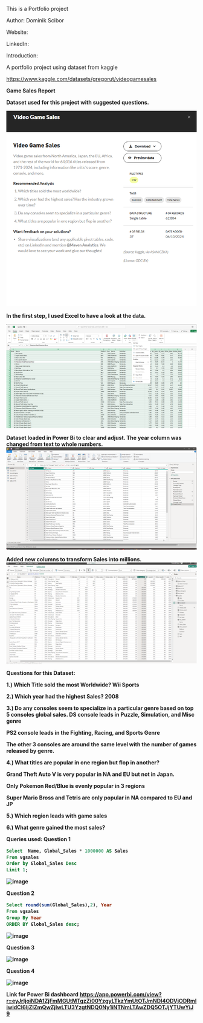 This is a Portfolio project  

Author: Dominik Scibor

Website:

LinkedIn:

Introduction:

A portfolio project using dataset from kaggle

https://www.kaggle.com/datasets/gregorut/videogamesales



<b>Game Sales Report<b/>

Dataset used for this project with suggested questions.

![alt text](<Data source.png>)

In the first step, I used Excel to have a look at the data.

![alt text](<Excel data clearpng.png>)



Dataset loaded in Power Bi to clear and adjust.
The year column was changed from text to whole numbers.
![alt text](<powerbi query.png>)

Added new columns to transform Sales into millions.
![alt text](<power bi clear.png>)

Questions for this Dataset:

1.) Which Title sold the most Worldwide?
Wii Sports

2.) Which year had the highest Sales?
2008

3.) Do any consoles seem to specialize in a particular genre based on top 5 consoles global sales.
DS console leads in Puzzle, Simulation, and Misc genre

PS2 console leads in the Fighting, Racing, and Sports Genre

The other 3 consoles are around the same level with the number of games released by genre.

4.) What titles are popular in one region but flop in another?

Grand Theft Auto V is very popular in NA and EU but not in Japan.

Only Pokemon Red/Blue is evenly popular in 3 regions 

Super Mario Bross and Tetris are only popular in NA compared to EU and JP

5.) Which region leads with game sales


6.) What genre gained the most sales?

Queries used:
Question 1
``` SQL
Select  Name, Global_Sales * 1000000 AS Sales
From vgsales
Order by Global_Sales Desc
Limit 1;
```
![image](https://github.com/user-attachments/assets/5357433f-5f4c-478d-9989-4644c1e4746a)

Question 2
``` SQL
Select round(sum(Global_Sales),2), Year
From vgsales
Group By Year
ORDER BY Global_Sales desc;
```
![image](https://github.com/user-attachments/assets/2bcafcda-ecb7-4057-9726-dff8181bc771)

Question 3


![image](https://github.com/user-attachments/assets/93c022ab-2529-49bf-9546-531f0136195d)

Question 4

![image](https://github.com/user-attachments/assets/a2549cb0-684d-4dcd-9405-020b3c8b2937)


Link for Power Bi dashboard
https://app.powerbi.com/view?r=eyJrIjoiNDA1ZjFmMGUtMTgzZi00YzgyLTkzYmUtOTJmNDI4ODVjODRmIiwidCI6IjZlZmQwZjIwLTU3YzgtNDQ0Ny1iNTNmLTAwZDQ5OTJjYTUwYiJ9
